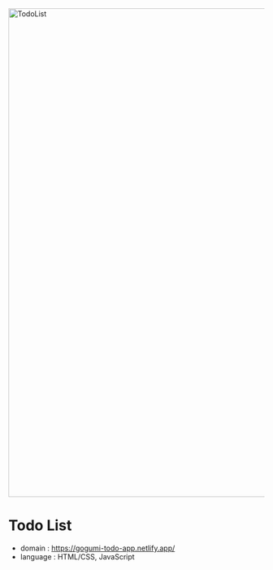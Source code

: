 <img width="960" alt="TodoList" src="https://github.com/Gogumi33/to-do-app/assets/135415213/b3378692-96f9-400b-b17a-dc6739ed81fa">

# Todo List

* domain : https://gogumi-todo-app.netlify.app/
* language : HTML/CSS, JavaScript
